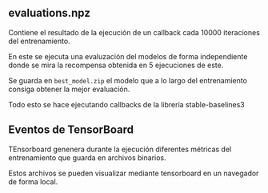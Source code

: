 ## evaluations.npz

Contiene el resultado de la ejecución de un callback cada 10000 iteraciones del entrenamiento.

En este se ejecuta una evaluzación del modelos de forma independiente donde se mira la recompensa obtenida en 5 ejecuciones de este.

Se guarda en ``best_model.zip`` el modelo que a lo largo del entrenamiento consiga obtener la mejor evaluación.

Todo esto se hace ejecutando callbacks de la librería stable-baselines3

## Eventos de TensorBoard

TEnsorboard genenera durante la ejecución diferentes métricas del entrenamiento que guarda en archivos binarios.

Estos archivos se pueden visualizar mediante tensorboard en un navegador de forma local.

